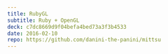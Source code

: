 ```yaml
---
title: RubyGL
subtitle: Ruby + OpenGL
deck: c7dc8669d9f04befa4bed73a3f3b4533
date: 2016-02-10
repo: https://github.com/danini-the-panini/mittsu
---
```

